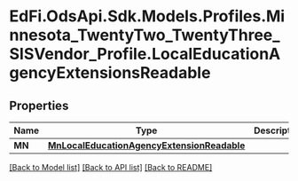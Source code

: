 # EdFi.OdsApi.Sdk.Models.Profiles.Minnesota_TwentyTwo_TwentyThree_SISVendor_Profile.LocalEducationAgencyExtensionsReadable
## Properties

Name | Type | Description | Notes
------------ | ------------- | ------------- | -------------
**MN** | [**MnLocalEducationAgencyExtensionReadable**](MnLocalEducationAgencyExtensionReadable.md) |  | [optional] 

[[Back to Model list]](../README.md#documentation-for-models) [[Back to API list]](../README.md#documentation-for-api-endpoints) [[Back to README]](../README.md)

